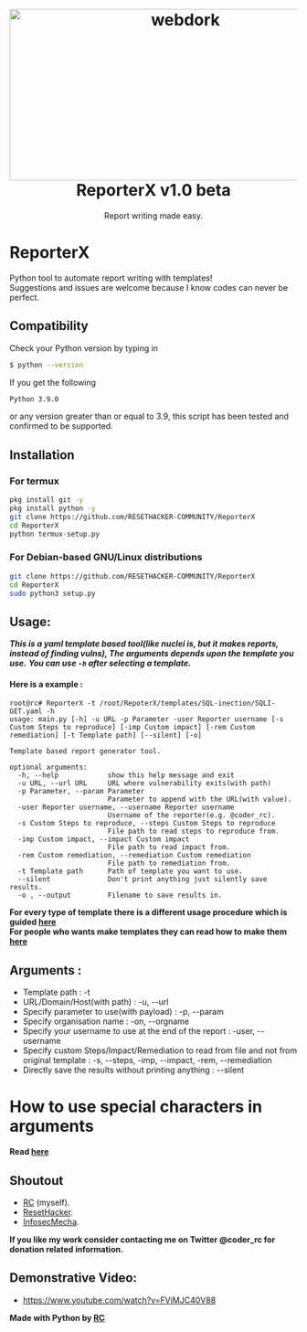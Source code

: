 <h1 align="center">
  <br>
  <a href="https://github.com/HACKE-RC/webdork"><img src="https://beeimg.com/images/f36886119494.png" alt="webdork" width="600" height="300"></a>
  <br>
  ReporterX v1.0 beta
  <br>
</h1>

<p align="center">Report writing made easy.</p>

# ReporterX
Python tool to automate report writing with templates!<br>
Suggestions and issues are welcome because I know codes can never be perfect.

## Compatibility
Check your Python version by typing in
```bash
$ python --version
```
If you get the following
```bash
Python 3.9.0
```
or any version greater than or equal to 3.9, this script has been tested and confirmed to be supported.

## Installation

### For termux
```bash
pkg install git -y 
pkg install python -y 
git clone https://github.com/RESETHACKER-COMMUNITY/ReporterX
cd ReporterX
python termux-setup.py
```

### For Debian-based GNU/Linux distributions
```bash
git clone https://github.com/RESETHACKER-COMMUNITY/ReporterX
cd ReporterX
sudo python3 setup.py
```

## Usage:
***This is a yaml template based tool(like nuclei is, but it makes reports, instead of finding vulns), The arguments depends upon the template you use.***
***You can use ```-h``` after selecting a template.***
#### Here is a example :
```
root@rc# ReporterX -t /root/RepoterX/templates/SQL-inection/SQLI-GET.yaml -h
usage: main.py [-h] -u URL -p Parameter -user Reporter username [-s Custom Steps to reproduce] [-imp Custom impact] [-rem Custom remediation] [-t Template path] [--silent] [-o]

Template based report generator tool.

optional arguments:
  -h, --help            show this help message and exit
  -u URL, --url URL     URL where vulnerability exits(with path)
  -p Parameter, --param Parameter
                        Parameter to append with the URL(with value).
  -user Reporter username, --username Reporter username
                        Username of the reporter(e.g. @coder_rc).
  -s Custom Steps to reproduce, --steps Custom Steps to reproduce
                        File path to read steps to reproduce from.
  -imp Custom impact, --impact Custom impact
                        File path to read impact from.
  -rem Custom remediation, --remediation Custom remediation
                        File path to remediation from.
  -t Template path      Path of template you want to use.
  --silent              Don't print anything just silently save results.
  -o , --output         Filename to save results in.

```

**For every type of template there is a different usage procedure which is guided [here](/templates)**<br>
**For people who wants make templates they can read how to make them [here](/templates)**

## Arguments :
- Template path : -t 
- URL/Domain/Host(with path) : -u, --url
- Specify parameter to use(with payload) : -p, --param
- Specify organisation name : -on, --orgname
- Specify your username to use at the end of the report : -user, --username
- Specify custom Steps/Impact/Remediation to read from file and not from original template : -s, --steps, -imp, --impact, -rem, --remediation
- Directly save the results without printing anything : --silent

# How to use special characters in arguments
**Read [here](/templates#How-to-use-special-characters-in-arguments)**

## Shoutout
- [RC](https://twitter.com/coder_rc) (myself).
- [ResetHacker](https://github.com/RESETHACKER-COMMUNITY).
- [InfosecMecha](https://twitter.com/InfosecMecha).

**If you like my work consider contacting me on Twitter @coder_rc for donation related information.**

## Demonstrative Video:

- https://www.youtube.com/watch?v=FViMJC40V88

**Made with Python by [RC](https://twitter.com/coder_rc)**
